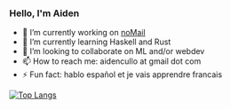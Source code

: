 ### Hello, I'm Aiden

+ 🔭 I’m currently working on [noMail](https://github.com/aidencullo/nomail/)
+ 🌱 I’m currently learning Haskell and Rust
+ 👯 I’m looking to collaborate on ML and/or webdev
+ 📫 How to reach me: aidencullo at gmail dot com
+ ⚡ Fun fact: hablo español et je vais apprendre francais

[![Top Langs](https://github-readme-stats.vercel.app/api/top-langs/?username=aidencullo&hide=html,css,tex,pascal&langs_count=20)](https://github.com/anuraghazra/github-readme-stats)
